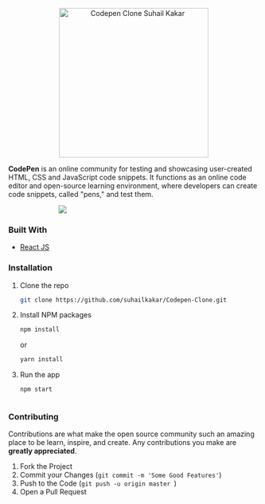 <p align="center">
    <img width="300" src="https://i2.wp.com/blog.codepen.io/wp-content/uploads/2012/06/codepen-wordmark-display-inside-black@10x.png?ssl=1" alt="Codepen Clone Suhail Kakar" />
</p>
   
**CodePen** is an online community for testing and showcasing user-created HTML, CSS and JavaScript code snippets. It functions as an online code editor and open-source learning environment, where developers can create code snippets, called "pens," and test them.

 <img style="margin-left : 20%" src="https://i.ibb.co/PhsxhHk/screely-1619965619686.png" />



### Built With
* [React JS](https://reactjs.org)


### Installation

1. Clone the repo
   ```sh
   git clone https://github.com/suhailkakar/Codepen-Clone.git
   ```
2. Install NPM packages
   ```sh
   npm install
   ```
   or 
   
     ```sh
   yarn install
   ```
3. Run the app
   ```sh
   npm start
   ```
   ```

### Contributing

Contributions are what make the open source community such an amazing place to be learn, inspire, and create. Any contributions you make are **greatly appreciated**.

1. Fork the Project
3. Commit your Changes (`git commit -m 'Some Good Features'`)
4. Push to the Code (`git push -u origin master `)
5. Open a Pull Request
